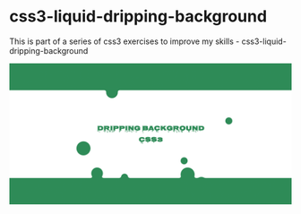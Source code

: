 # css3-liquid-dripping-background
This is part of a series of css3 exercises to improve my skills - css3-liquid-dripping-background

![Screenshot](css3-liquid-dripping-background.png)
